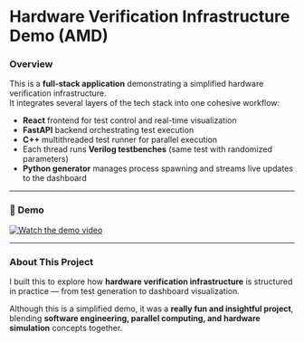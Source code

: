# Hardware Verification Infrastructure Demo (AMD)

### Overview
This is a **full-stack application** demonstrating a simplified hardware verification infrastructure.  
It integrates several layers of the tech stack into one cohesive workflow:

- **React** frontend for test control and real-time visualization  
- **FastAPI** backend orchestrating test execution  
- **C++** multithreaded test runner for parallel execution  
- Each thread runs **Verilog testbenches** (same test with randomized parameters)  
- **Python generator** manages process spawning and streams live updates to the dashboard  

---

### 🎥 Demo

[![Watch the demo video](https://img.youtube.com/vi/_zO66PiaDEo/maxresdefault.jpg)](https://www.youtube.com/watch?v=_zO66PiaDEo)

---

### About This Project
I built this to explore how **hardware verification infrastructure** is structured in practice — from test generation to dashboard visualization.  

Although this is a simplified demo, it was a **really fun and insightful project**, blending **software engineering, parallel computing, and hardware simulation** concepts together.
